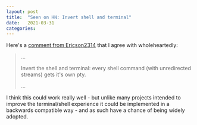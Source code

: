 ```yaml
---
layout: post
title:  "Seen on HN: Invert shell and terminal"
date:   2021-03-31
categories:
---
```


Here's a [comment from Ericson2314](https://news.ycombinator.com/item?id=26617656)
that I agree with wholeheartedly:

> ...
>
> Invert the shell and terminal: every shell command (with unredirected streams)
> gets it's own pty.
>
> ...

I think this could work really well - but unlike many projects intended to
improve the terminal/shell experience it could be implemented in a backwards
compatible way - and as such have a chance of being widely adopted.
